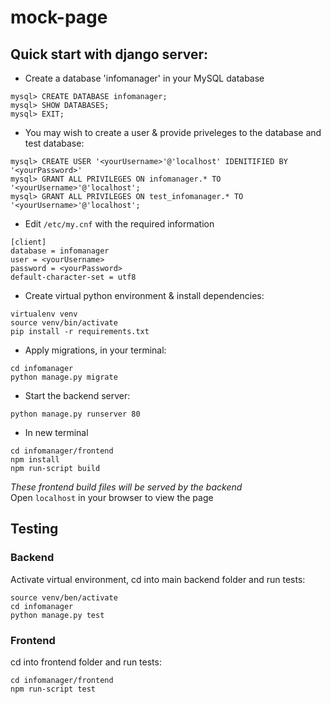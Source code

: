 # mock-page
## Quick start with django server:

* Create a database 'infomanager' in your MySQL database
```
mysql> CREATE DATABASE infomanager;
mysql> SHOW DATABASES;
mysql> EXIT;
```
* You may wish to create a user & provide priveleges to the database and test database:
```
mysql> CREATE USER '<yourUsername>'@'localhost' IDENITIFIED BY '<yourPassword>'
mysql> GRANT ALL PRIVILEGES ON infomanager.* TO '<yourUsername>'@'localhost';
mysql> GRANT ALL PRIVILEGES ON test_infomanager.* TO '<yourUsername>'@'localhost';
```
* Edit `/etc/my.cnf` with the required information
```
[client]
database = infomanager
user = <yourUsername>
password = <yourPassword>
default-character-set = utf8
```
* Create virtual python environment & install dependencies:
```
virtualenv venv
source venv/bin/activate
pip install -r requirements.txt
```
* Apply migrations, in your terminal:
```
cd infomanager
python manage.py migrate
```
* Start the backend server:
```
python manage.py runserver 80
```

* In new terminal
```
cd infomanager/frontend
npm install
npm run-script build
```
*These frontend build files will be served by the backend*  
Open `localhost` in your browser to view the page

## Testing
### Backend
Activate virtual environment, cd into main backend folder and run tests:
```
source venv/ben/activate
cd infomanager
python manage.py test
```
### Frontend
cd into frontend folder and run tests:
```
cd infomanager/frontend
npm run-script test
```
